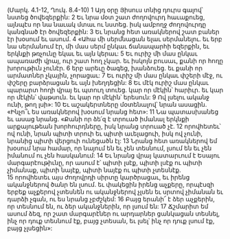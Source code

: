 (Մարկ. 4.1-12, Ղուկ. 8.4-10)
1 Այդ օրը Յիսուս տնից դուրս գալով՝ նստեց ծովեզերքին: 2 Եւ նրա մօտ շատ ժողովուրդ հաւաքուեց, այնպէս որ նա նաւակ մտաւ ու նստեց. իսկ ամբողջ ժողովուրդը կանգնած էր ծովեզերքին: 3 Եւ նրանց հետ առակներով շատ բաներ էր խօսում եւ ասում. 4 «Ահա մի սերմնացան ելաւ սերմանելու. եւ երբ նա սերմանում էր, մի մաս սերմ ընկաւ ճանապարհի եզերքին, եւ երկնքի թռչունը եկաւ եւ այն կերաւ: 5 Եւ ուրիշ մի մաս ընկաւ ապառաժի վրայ, ուր շատ հող չկար. եւ իսկոյն բուսաւ, քանի որ հողը խորութիւն չունէր. 6 երբ արեւը ծագեց, խանձուեց. եւ քանի որ արմատներ չկային, չորացաւ: 7 Եւ ուրիշ մի մաս ընկաւ փշերի մէջ, ու փշերը բարձրացան եւ այն խեղդեցին: 8 Եւ մէկ ուրիշ մաս ընկաւ պարարտ հողի վրայ եւ պտուղ տուեց. կար որ մէկին՝ հարիւր. եւ կար որ մէկին՝ վաթսուն. եւ կար որ մէկին՝ երեսուն: 9 Ով լսելու ականջ ունի, թող լսի»:
10 Եւ աշակերտները մօտենալով՝ նրան ասացին. «Ինչո՞ւ ես առակներով խօսում նրանց հետ»: 11 Նա պատասխանեց եւ ասաց նրանց. «Քանի որ ձե՛զ է տրուած իմանալ երկնքի արքայութեան խորհուրդները, իսկ նրանց տրուած չէ. 12 որովհետեւ՝ ով ունի, նրան պիտի տրուի եւ պիտի աւելացուի, իսկ ով չունի, նրանից պիտի վերցուի ունեցածն էլ: 13 Նրանց հետ առակներով եմ խօսում նրա համար, որ նայում են եւ չեն տեսնում, լսում են եւ չեն իմանում ու չեն հասկանում: 14 Եւ նրանց վրայ կատարւում է Եսայու մարգարէութիւնը, որ ասում է՝ պիտի լսէք, պիտի լսէք ու պիտի չիմանաք, պիտի նայէք, պիտի նայէք ու պիտի չտեսնէք. 15 որովհետեւ այս ժողովրդի սիրտը կարծրացաւ, եւ իրենց ականջներով ծանր են լսում. եւ փակեցին իրենց աչքերը, որպէսզի երբեք աչքերով չտեսնեն ու ականջներով չլսեն եւ սրտով չիմանան եւ դարձի չգան, ու ես նրանց չբժշկեմ: 16 Բայց երանի՜ է ձեր աչքերին, որ տեսնում են, ու ձեր ականջներին, որ լսում են: 17 Ճշմարիտ եմ ասում ձեզ, որ շատ մարգարէներ ու արդարներ ցանկացան տեսնել, ինչ որ դուք տեսնում էք, բայց չտեսան, եւ լսել՝ ինչ որ դուք լսում էք, բայց չլսեցին»:
